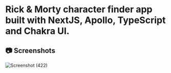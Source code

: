 # Rick & Morty character finder app built with NextJS, Apollo, TypeScript and Chakra UI.

## 📷 Screenshots
![Screenshot (422)](https://user-images.githubusercontent.com/89512426/192342824-013fbd07-4822-4512-9b3d-de1eaccfdf15.png)


